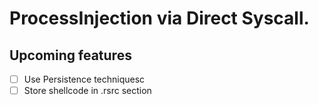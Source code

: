 # ProcessInjection via Direct Syscall.
## Upcoming features

- [ ] Use Persistence techniquesc
- [ ] Store shellcode in .rsrc section

